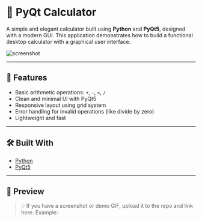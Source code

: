 
# 🧮 PyQt Calculator

A simple and elegant calculator built using **Python** and **PyQt5**, designed with a modern GUI. This application demonstrates how to build a functional desktop calculator with a graphical user interface.

![screenshot](https://github.com/aryan711lee/pyqt-calculator/assets/calculator_image.png) <!-- Replace with actual image if available -->

---

## 🚀 Features

- Basic arithmetic operations: `+`, `-`, `×`, `/`
- Clean and minimal UI with PyQt5
- Responsive layout using grid system
- Error handling for invalid operations (like divide by zero)
- Lightweight and fast

---

## 🛠️ Built With

- [Python](https://www.python.org/)
- [PyQt5](https://pypi.org/project/PyQt5/)

---

## 📸 Preview

> 💡 If you have a screenshot or demo GIF, upload it to the repo and link here. Example:
